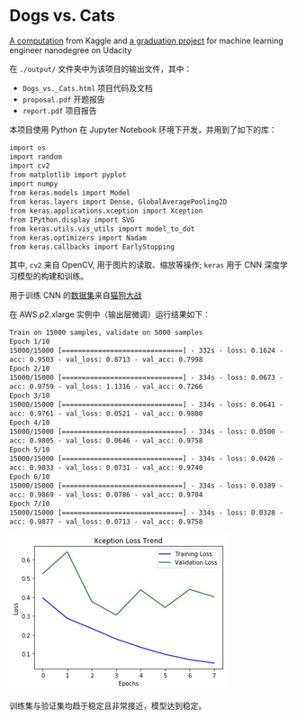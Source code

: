 # Dogs vs. Cats

[A computation](https://www.kaggle.com/c/dogs-vs-cats-redux-kernels-edition) from Kaggle and [a graduation project](https://github.com/nd009/capstone/tree/master/dog_vs_cat) for machine learning engineer nanodegree on Udacity 

在 `./output/` 文件夹中为该项目的输出文件，其中：

* `Dogs_vs._Cats.html` 项目代码及文档
* `proposal.pdf` 开题报告
* `report.pdf` 项目报告

本项目使用 Python 在 Jupyter Notebook 环境下开发，并用到了如下的库：

```
import os
import random
import cv2
from matplotlib import pyplot
import numpy
from keras.models import Model
from keras.layers import Dense, GlobalAveragePooling2D
from keras.applications.xception import Xception
from IPython.display import SVG
from keras.utils.vis_utils import model_to_dot
from keras.optimizers import Nadam
from keras.callbacks import EarlyStopping
```

其中, `cv2` 来自 OpenCV, 用于图片的读取、缩放等操作; `keras` 用于 CNN 深度学习模型的构建和训练。

用于训练 CNN 的[数据集](https://www.kaggle.com/c/dogs-vs-cats-redux-kernels-edition/data)来自[猫狗大战](https://www.kaggle.com/c/dogs-vs-cats-redux-kernels-edition)

在 AWS p2.xlarge 实例中（输出层微调）运行结果如下：

```
Train on 15000 samples, validate on 5000 samples
Epoch 1/10
15000/15000 [==============================] - 332s - loss: 0.1624 - acc: 0.9503 - val_loss: 0.8713 - val_acc: 0.7998
Epoch 2/10
15000/15000 [==============================] - 334s - loss: 0.0673 - acc: 0.9759 - val_loss: 1.1316 - val_acc: 0.7266
Epoch 3/10
15000/15000 [==============================] - 334s - loss: 0.0641 - acc: 0.9761 - val_loss: 0.0521 - val_acc: 0.9800
Epoch 4/10
15000/15000 [==============================] - 334s - loss: 0.0500 - acc: 0.9805 - val_loss: 0.0646 - val_acc: 0.9758
Epoch 5/10
15000/15000 [==============================] - 334s - loss: 0.0426 - acc: 0.9833 - val_loss: 0.0731 - val_acc: 0.9740
Epoch 6/10
15000/15000 [==============================] - 334s - loss: 0.0389 - acc: 0.9869 - val_loss: 0.0786 - val_acc: 0.9704
Epoch 7/10
15000/15000 [==============================] - 334s - loss: 0.0328 - acc: 0.9877 - val_loss: 0.0713 - val_acc: 0.9758
```

![](./img/loss.png)

训练集与验证集均趋于稳定且非常接近，模型达到稳定。
